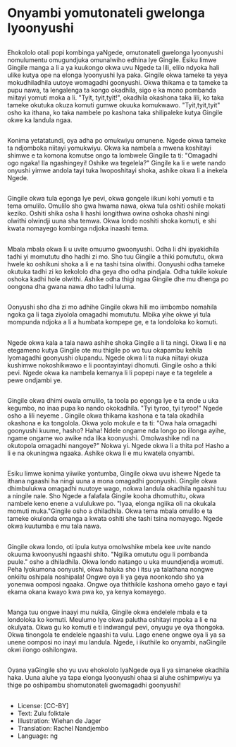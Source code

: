 # Onyambi yomutonateli gwelonga lyoonyushi

##
Ehokololo otali popi kombinga yaNgede, omutonateli gwelonga lyoonyushi nomulumentu omugundjuka omunalwiho edhina lye Gingile.
Esiku limwe Gingile manga a li a ya kuukongo okwa uvu Ngede ta lili, elilo ndyoka hali ulike kutya ope na elonga lyoonyushi lya paka. Gingile okwa tameke ta yeya mokudhiladhila uutoye womagadhi goonyushi. Okwa thikama e ta tameke ta pupu nawa, ta lengalenga ta kongo okadhila, sigo e ka mono pombanda miitayi yomuti moka a li.
"Tyit, tyit,tyit!", okadhila okashona taka lili, ko taka tameke okutuka okuza komuti gumwe okuuka komukwawo. "Tyit,tyit,tyit" osho ka ithana, ko taka nambele po kashona taka shilipaleke kutya Gingile okwe ka landula ngaa.

##
Konima yetatatundi, oya adha po omukwiyu omunene. Ngede okwa tameke ta ndjomboka niitayi yomukwiyu. Okwa ka nambela a mwena koshitayi shimwe e ta komona komutse ongo ta lombwele Gingile ta ti: "Omagadhi ogo ngaka! Ila ngashingeyi! Oshike wa tegelela?" Gingile ka li e wete nando onyushi yimwe andola tayi tuka lwoposhitayi shoka, ashike okwa li a inekela Ngede.

##
Gingile okwa tula egonga lye pevi, okwa gongele iikuni kohi yomuti e ta tema omulilo. Omulilo sho gwa hwama nawa, okwa tula oshiti oshile mokati keziko. Oshiti shika osha li hashi longithwa owina oshoka ohashi ningi olwithi olwindji uuna sha temwa. Okwa londo noshiti shoka komuti, e shi kwata nomayego kombinga ndjoka inaashi tema.

##
Mbala mbala okwa li u uvite omuumo gwoonyushi. Odha li dhi ipyakidhila tadhi yi momututu dho hadhi zi mo. Sho tuu Gingile a thiki pomututu, okwa hwele ko oshikuni shoka a li e na tashi tsina olwithi. Oonyushi odha tameke okutuka tadhi zi ko kekololo dha geya dho odha pindjala. Odha tukile kokule oshoka kadhi hole olwithi. Ashike odha thigi ngaa Gingile dhe mu dhenga po oongona dha gwana nawa dho tadhi luluma.

##
Oonyushi sho dha zi mo adhihe Gingile okwa hili mo iimbombo nomahila ngoka ga li taga ziyolola omagadhi momututu. Mbika yihe okwe yi tula mompunda ndjoka a li a humbata kompepe ge, e ta londoloka ko komuti.

##
Ngede okwa kala a tala nawa ashihe shoka Gingile a li ta ningi. Okwa li e na etegameno kutya Gingile ote mu thigile po wo tuu okapambu kehila lyomagadhi goonyushi olupandu.
Ngede okwa li ta nuka niitayi okuza kushimwe nokoshikwawo e li poontayintayi dhomuti. Gingile osho a thiki pevi. Ngede okwa ka nambela kemanya li li popepi naye e ta tegelele a pewe ondjambi ye.

##
Gingile okwa dhimi owala omulilo, ta toola po egonga lye e ta ende u uka kegumbo, no inaa pupa ko nando okokadhila. "Tyi tyroo, tyi tyroo!" Ngede osho a lili neyeme .
Gingile okwa thikama kashona e ta tala okadhila okashona e ka tongolola. Okwa yolo mokule e ta ti: "Owa hala omagadhi goonyushi kuume, hasho? Haha! Ndele ongame nda longo po iilonga ayihe, ngame ongame wo awike nda lika koonyushi. Omolwashike ndi na okutopola omagadhi nangoye?"
Nokwa yi. Ngede okwa li a thita po! Hasho a li e na okuningwa ngaaka. Ashike okwa li e mu kwatela onyambi.

##
Esiku limwe konima yiiwike yontumba, Gingile okwa uvu ishewe Ngede ta ithana ngaashi ha ningi uuna a mona omagadhi goonyushi. Gingile okwa dhimbulukwa omagadhi nuutoye wago, nokwa landula okadhila ngaashi tuu a ningile nale. Sho Ngede a falafala Gingile kooha dhomuthitu, okwa nambele keno enene a vululukwe po. "Iyaa, elonga ngiika oli na okukala momuti muka."Gingile osho a dhiladhila. Okwa tema mbala omulilo e ta tameke okulonda omanga a kwata oshiti she tashi tsina nomayego. Ngede okwa kuutumba e mu tala nawa.

##
Gingile okwa londo, oti ipula kutya omolwshike mbela kee uvite nando okuuma kwoonyushi ngaashi shito. "Ngiika omututu ogu li pombanda puule." osho a dhiladhila. Okwa londo natango u uka muundjendja womuti. Peha lyokumona oonyushi, okwa haluka sho i itsu ya talathana nongwe onkiitu oshipala noshipala! Ongwe oya li ya geya noonkondo sho ya yonenwa oomposi ngaaka. Ongwe oya thithikile kashona omeho gayo e tayi ekama okana kwayo kwa pwa ko, ya kenya komayego.

##
Manga tuu ongwe inaayi mu nukila, Gingile okwa endelele mbala e ta londoloka ko komuti. Meulumo lye okwa palutha oshitayi mpoka a li e na okulyata. Okwa gu ko komuti e ti indwangul pevi, onyugu ye oya thongoka. Okwa tinongola te endelele ngaashi ta vulu. Lago enene ongwe oya li ya sa unene oomposi no inayi mu landula. Ngede, i ikuthile ko onyambi, naGingile okwi ilongo oshilongwa.

##
Oyana yaGingile sho yu uvu ehokololo lyaNgede oya li ya simaneke okadhila haka. Uuna aluhe ya tapa elonga lyoonyushi ohaa si aluhe oshimpwiyu ya thige po oshipambu shomutonateli gwomagadhi goonyushi!

##
* License: [CC-BY]
* Text: Zulu folktale
* Illustration: Wiehan de Jager
* Translation: Rachel Nandjembo
* Language: ng

